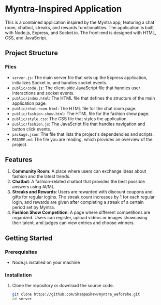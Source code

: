 # Myntra-Inspired Application

This is a combined application inspired by the Myntra app, featuring a chat room, chatbot, streaks, and rewards functionalities. The application is built with Node.js, Express, and Socket.io. The front-end is designed with HTML, CSS, and JavaScript.

## Project Structure

### Files

- `server.js`: The main server file that sets up the Express application, initializes Socket.io, and handles socket events.
- `public/code.js`: The client-side JavaScript file that handles user interactions and socket events.
- `public/index.html`: The HTML file that defines the structure of the main application page.
- `public/chat-room.html`: The HTML file for the chat room page.
- `public/fashion-show.html`: The HTML file for the fashion show page.
- `public/style.css`: The CSS file that styles the application.
- `public/fashion.js`: The JavaScript file that handles navigation and button click events.
- `package.json`: The file that lists the project's dependencies and scripts.
- `README.md`: The file you are reading, which provides an overview of the project.

## Features

1.  **Community Room**: A place where users can exchange ideas about fashion and the latest trends.
2. **Chatbot**: A fashion-related chatbot that provides the best possible answers using AI/ML.
3. **Streaks and Rewards**: Users are rewarded with discount coupons and gifts for regular logins. The streak count increases by 1 for each regular login, and rewards are given after completing a streak of a certain period set by Myntra.
4. **Fashion Show Competition**: A page where different competitions are organized. Users can register, upload videos or images showcasing their talent, and judges can view entries and choose winners.

## Getting Started

### Prerequisites

- Node.js installed on your machine

### Installation

1. Clone the repository or download the source code.

   ```bash
   git clone https://github.com/ShampaShaw/myntra_weforshe.git
   cd server

